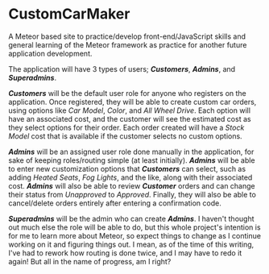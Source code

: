 # CustomCarMaker
A Meteor based site to practice/develop front-end/JavaScript skills and general learning of the Meteor framework as practice for another future application development.

The application will have 3 types of users; ***Customers***, ***Admins***, and ***Superadmins***.

***Customers*** will be the default user role for anyone who registers on the application. Once registered, they will be able to create custom car orders, using options like *Car Model*, *Color*, and *All Wheel Drive*. Each option will have an associated cost, and the customer will see the estimated cost as they select options for their order. Each order created will have a *Stock Model* cost that is available if the customer selects no custom options.

***Admins*** will be an assigned user role done manually in the application, for sake of keeping roles/routing simple (at least initially). ***Admins*** will be able to enter new customization options that ***Customers*** can select, such as adding *Heated Seats*, *Fog Lights*, and the like, along with their associated cost. ***Admins*** will also be able to review ***Customer*** orders and can change their status from *Unapproved* to *Approved*. Finally, they will also be able to cancel/delete orders entirely after entering a confirmation code. 

***Superadmins*** will be the admin who can create ***Admins***. I haven't thought out much else the role will be able to do, but this whole project's intention is for me to learn more about Meteor, so expect things to change as I continue working on it and figuring things out. I mean, as of the time of this writing, I've had to rework how routing is done twice, and I may have to redo it again! But all in the name of progress, am I right?
